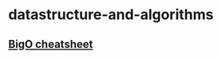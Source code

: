 # datastructure-and-algorithms

## [BigO cheatsheet](https://github.com/rk-rohith/datastructures-algorithms/blob/main/src/resources/Time%20and%20Space%20Complexity.md)
